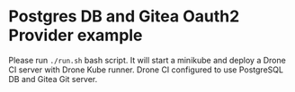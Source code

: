# Postgres DB and Gitea Oauth2 Provider example

Please run `./run.sh` bash script. It will start a minikube and deploy a Drone CI server with Drone Kube runner. Drone CI configured to use PostgreSQL DB and Gitea Git server.
